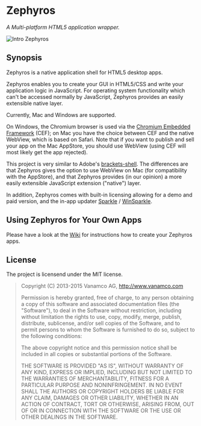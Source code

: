 
Zephyros
========

*A Multi-platform HTML5 application wrapper.*


![Intro Zephyros](http://s29.postimg.org/ax53mwrmv/Newsletter_open_source.png)


## Synopsis

Zephyros is a native application shell for HTML5 desktop apps.

Zephyros enables you to create your GUI in HTML5/CSS and write your application logic in JavaScript. For operating system functionality which can't be accessed normally by JavaScript, Zephyros provides an easily extensible native layer.

Currently, Mac and Windows are supported.

On Windows, the Chromium browser is used via the [Chromium Embedded Framework](https://code.google.com/p/chromiumembedded/) (CEF); on Mac you have the choice between CEF and the native WebView, which is based on Safari. Note that if you want to publish and sell your app on the Mac AppStore, you should use WebView (using CEF will most likely get the app rejected). 

This project is very similar to Adobe's [brackets-shell](https://github.com/adobe/brackets-shell). The differences are that Zephyros gives the option to use WebView on Mac (for compatibility with the AppStore), and that Zephyros provides (in our opinion) a more easily extensible JavaScript extension ("native") layer.

In addition, Zephyros comes with built-in licensing allowing for a demo and paid version, and the in-app updater [Sparkle](http://sparkle-project.org/) / [WinSparkle](http://winsparkle.org/).

## Using Zephyros for Your Own Apps

Please have a look at the [Wiki](https://github.com/vnmc/zephyros/wiki) for instructions how to create your Zephyros apps.

## License

The project is licensend under the MIT license.

> Copyright (C) 2013-2015 Vanamco AG, http://www.vanamco.com
>
> Permission is hereby granted, free of charge, to any person obtaining a copy of this software and associated documentation files (the "Software"), to deal in the Software without restriction, including without limitation the rights to use, copy, modify, merge, publish, distribute, sublicense, and/or sell copies of the Software, and to permit persons to whom the Software is furnished to do so, subject to the following conditions:
>
> The above copyright notice and this permission notice shall be included in all copies or substantial portions of the Software.
>
> THE SOFTWARE IS PROVIDED "AS IS", WITHOUT WARRANTY OF ANY KIND, EXPRESS OR IMPLIED, INCLUDING BUT NOT LIMITED TO THE WARRANTIES OF MERCHANTABILITY, FITNESS FOR A PARTICULAR PURPOSE AND NONINFRINGEMENT. IN NO EVENT SHALL THE AUTHORS OR COPYRIGHT HOLDERS BE LIABLE FOR ANY CLAIM, DAMAGES OR OTHER LIABILITY, WHETHER IN AN ACTION OF CONTRACT, TORT OR OTHERWISE, ARISING FROM, OUT OF OR IN CONNECTION WITH THE SOFTWARE OR THE USE OR OTHER DEALINGS IN THE SOFTWARE.
